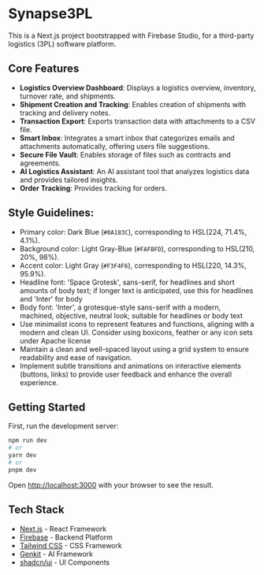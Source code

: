 # Synapse3PL

This is a Next.js project bootstrapped with Firebase Studio, for a third-party logistics (3PL) software platform.

## Core Features

- **Logistics Overview Dashboard**: Displays a logistics overview, inventory, turnover rate, and shipments.
- **Shipment Creation and Tracking**: Enables creation of shipments with tracking and delivery notes.
- **Transaction Export**: Exports transaction data with attachments to a CSV file.
- **Smart Inbox**: Integrates a smart inbox that categorizes emails and attachments automatically, offering users file suggestions.
- **Secure File Vault**: Enables storage of files such as contracts and agreements.
- **AI Logistics Assistant**: An AI assistant tool that analyzes logistics data and provides tailored insights.
- **Order Tracking**: Provides tracking for orders.

## Style Guidelines:

- Primary color: Dark Blue (`#0A183C`), corresponding to HSL(224, 71.4%, 4.1%).
- Background color: Light Gray-Blue (`#FAFBFD`), corresponding to HSL(210, 20%, 98%).
- Accent color: Light Gray (`#F3F4F6`), corresponding to HSL(220, 14.3%, 95.9%).
- Headline font: 'Space Grotesk', sans-serif, for headlines and short amounts of body text; if longer text is anticipated, use this for headlines and 'Inter' for body
- Body font: 'Inter', a grotesque-style sans-serif with a modern, machined, objective, neutral look; suitable for headlines or body text
- Use minimalist icons to represent features and functions, aligning with a modern and clean UI. Consider using boxicons, feather or any icon sets under Apache license
- Maintain a clean and well-spaced layout using a grid system to ensure readability and ease of navigation.
- Implement subtle transitions and animations on interactive elements (buttons, links) to provide user feedback and enhance the overall experience.


## Getting Started

First, run the development server:

```bash
npm run dev
# or
yarn dev
# or
pnpm dev
```

Open [http://localhost:3000](http://localhost:3000) with your browser to see the result.

## Tech Stack

- [Next.js](https://nextjs.org/) - React Framework
- [Firebase](https://firebase.google.com/) - Backend Platform
- [Tailwind CSS](https://tailwindcss.com/) - CSS Framework
- [Genkit](https://firebase.google.com/docs/genkit) - AI Framework
- [shadcn/ui](https://ui.shadcn.com/) - UI Components
